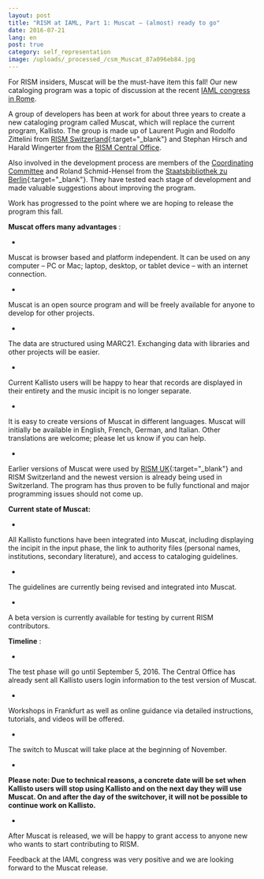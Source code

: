 ```yaml
---
layout: post
title: "RISM at IAML, Part 1: Muscat – (almost) ready to go"
date: 2016-07-21
lang: en
post: true
category: self_representation
image: /uploads/_processed_/csm_Muscat_87a096eb84.jpg
---
```



For RISM insiders, Muscat will be the must-have item this fall! Our new cataloging program was a topic of discussion at the recent [IAML congress in Rome](/publications/iaml-congresses/2016.html).

A group of developers has been at work for about three years to create a new cataloging program called Muscat, which will replace the current program, Kallisto. The group is made up of Laurent Pugin and Rodolfo Zittelini from [RISM Switzerland](http://rism-ch.org/infrastructure/muscat.html){:target="_blank"} and Stephan Hirsch and Harald Wingerter from the [RISM Central Office](/organization/rism-zentralredaktion.html).

Also involved in the development process are members of the [Coordinating Committee](/organization/international-partners.html) and Roland Schmid-Hensel from the [Staatsbibliothek zu Berlin](http://staatsbibliothek-berlin.de/){:target="_blank"}. They have tested each stage of development and made valuable suggestions about improving the program.

Work has progressed to the point where we are hoping to release the program this fall.

**Muscat offers many advantages** :

-

Muscat is browser based and platform independent. It can be used on any computer – PC or Mac; laptop, desktop, or tablet device – with an internet connection.

-

Muscat is an open source program and will be freely available for anyone to develop for other projects.

-

The data are structured using MARC21. Exchanging data with libraries and other projects will be easier.

-

Current Kallisto users will be happy to hear that records are displayed in their entirety and the music incipit is no longer separate.

-

It is easy to create versions of Muscat in different languages. Muscat will initially be available in English, French, German, and Italian. Other translations are welcome; please let us know if you can help.

-

Earlier versions of Muscat were used by [RISM UK](http://www.rism.org.uk/){:target="_blank"} and RISM Switzerland and the newest version is already being used in Switzerland. The program has thus proven to be fully functional and major programming issues should not come up.





**Current state of Muscat:**

-

All Kallisto functions have been integrated into Muscat, including displaying the incipit in the input phase, the link to authority files (personal names, institutions, secondary literature), and access to cataloging guidelines.

-

The guidelines are currently being revised and integrated into Muscat.

-

A beta version is currently available for testing by current RISM contributors.



**Timeline** :

-

The test phase will go until September 5, 2016. The Central Office has already sent all Kallisto users login information to the test version of Muscat.

-

Workshops in Frankfurt as well as online guidance via detailed instructions, tutorials, and videos will be offered.

-

The switch to Muscat will take place at the beginning of November.

-

**Please note: Due to technical reasons, a concrete date will be set when Kallisto users will stop using Kallisto and on the next day they will use Muscat. On and after the day of the switchover, it will not be possible to continue work on Kallisto.**

-

After Muscat is released, we will be happy to grant access to anyone new who wants to start contributing to RISM.





Feedback at the IAML congress was very positive and we are looking forward to the Muscat release.

<script type="text/javascript">var switchTo5x=true;</script><script type="text/javascript" src="http://w.sharethis.com/button/buttons.js"></script><script type="text/javascript">stLight.options({publisher: "9b601438-1ce1-49d8-bfd7-9cff5df54c17", doNotHash: false, doNotCopy: false, hashAddressBar: false});</script>